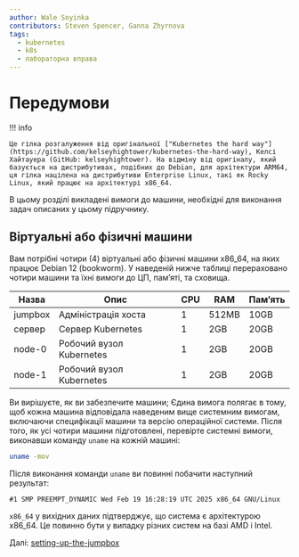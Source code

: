 ```yaml
---
author: Wale Soyinka
contributors: Steven Spencer, Ganna Zhyrnova
tags:
  - kubernetes
  - k8s
  - лабораторна вправа
---
```


# Передумови

!!! info

    Це гілка розгалуження від оригінальної ["Kubernetes the hard way"](https://github.com/kelseyhightower/kubernetes-the-hard-way), Келсі Хайтауера (GitHub: kelseyhightower). На відміну від оригіналу, який базується на дистрибутивах, подібних до Debian, для архітектури ARM64, ця гілка націлена на дистрибутиви Enterprise Linux, такі як Rocky Linux, який працює на архітектурі x86_64.

В цьому розділі викладені вимоги до машини, необхідні для виконання задач описаних у цьому підручнику.

## Віртуальні або фізичні машини

Вам потрібні чотири (4) віртуальні або фізичні машини x86_64, на яких працює Debian 12 (bookworm). У наведеній нижче таблиці перераховано чотири машини та їхні вимоги до ЦП, пам’яті, та сховища.

| Назва   | Опис                     | CPU | RAM   | Пам’ять |
| ------- | ------------------------ | --- | ----- | ------- |
| jumpbox | Адміністрація хоста      | 1   | 512MB | 10GB    |
| сервер  | Сервер Kubernetes        | 1   | 2GB   | 20GB    |
| node-0  | Робочий вузол Kubernetes | 1   | 2GB   | 20GB    |
| node-1  | Робочий вузол Kubernetes | 1   | 2GB   | 20GB    |

Ви вирішуєте, як ви забезпечите машини; Єдина вимога полягає в тому, щоб кожна машина відповідала наведеним вище системним вимогам, включаючи специфікації машини та версію операційної системи. Після того, як усі чотири машини підготовлені, перевірте системні вимоги, виконавши команду `uname` на кожній машині:

```bash
uname -mov
```

Після виконання команди `uname` ви повинні побачити наступний результат:

```text
#1 SMP PREEMPT_DYNAMIC Wed Feb 19 16:28:19 UTC 2025 x86_64 GNU/Linux
```

`x86_64` у вихідних даних підтверджує, що система є архітектурою x86_64. Це повинно бути у випадку різних систем на базі AMD і Intel.

Далі: [setting-up-the-jumpbox](lab2-jumpbox.md)
